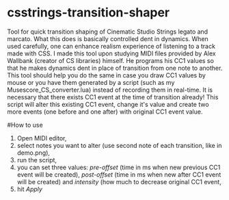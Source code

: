 # csstrings-transition-shaper
Tool for quick transition shaping of Cinematic Studio Strings legato and marcato.
What this does is basically controlled dent in dynamics. When used carefully, one can enhance realism experience of listening to a track made with CSS.
I made this tool upon studying MIDI files provided by Alex Wallbank (creator of CS libraries) himself. He programs his CC1 values so that he makes dynamics dent in place of transition from one note to another. This tool should help you do the same in case you draw CC1 values by mouse or you have them generated by a script (such as my Musescore_CS_converter.lua) instead of recording them in real-time.
It is necessary that there exists CC1 event at the time of transition already! This script will alter this existing CC1 event, change it's value and create two more events (one before and one after) with original CC1 event value.

#How to use
1. Open MIDI editor,
2. select notes you want to alter (use second note of each transition, like in demo.png),
3. run the script,
4. you can set three values: *pre-offset* (time in ms when new previous CC1 event will be created), *post-offset* (time in ms when new after CC1 event will be created) and *intensity* (how much to decrease original CC1 event,
5. hit *Apply*

